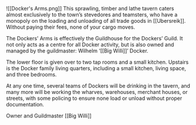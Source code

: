 ![[Docker's Arms.png]]
This sprawling, timber and lathe tavern caters almost exclusively to the town’s stevedores and teamsters, who have a monopoly on the loading and unloading of all trade goods in [[Ubersreik]]. Without paying their fees, none of your cargo moves.

The Dockers’ Arms is effectively the Guildhouse for the Dockers’ Guild. It not only acts as a centre for all Docker activity, but is also owned and managed by the guildmaster: Wilhelm ‘[[Big Willi]]’ Docker. 

The lower floor is given over to two tap rooms and a small kitchen. Upstairs is the Docker family living quarters, including a small kitchen, living space, and three bedrooms.

At any one time, several teams of Dockers will be drinking in the tavern, and many more will be working the wharves, warehouses, merchant houses, or streets, with some policing to ensure none load or unload without proper documentation.

Owner and Guildmaster [[Big Willi]]
